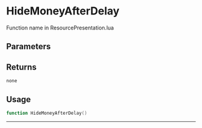 # HideMoneyAfterDelay
Function name in ResourcePresentation.lua
## Parameters

## Returns
`none`
## Usage
```lua
function HideMoneyAfterDelay()
```
---
